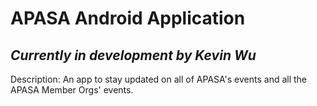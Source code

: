 # APASA Android Application
## *Currently in development by Kevin Wu*

Description: An app to stay updated on all of APASA's events and all the APASA Member Orgs' events.

